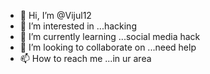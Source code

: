 - 👋 Hi, I’m @Vijul12
- 👀 I’m interested in ...hacking
- 🌱 I’m currently learning ...social media hack
- 💞️ I’m looking to collaborate on ...need help
- 📫 How to reach me ...in ur area

<!---
Vijul12/Vijul12 is a ✨ special ✨ repository because its `README.md` (this file) appears on your GitHub profile.
You can click the Preview link to take a look at your changes.
--->
